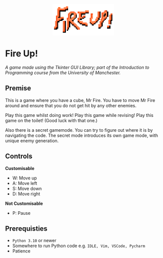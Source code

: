 <div align=center><img src="logo.png"></div>

# Fire Up!
*A game made using the Tkinter GUI Library; part of the Introduction to Programming course from the University of Manchester.*

## Premise
This is a game where you have a cube, Mr Fire.
You have to move Mr Fire around and ensure that you do not get hit by any other enemies.
        
Play this game whilst doing work!
Play this game while revising!
Play this game on the toilet! (Good luck with that one.)

Also there is a secret gamemode. You can try to figure out where it is by navigating the code.
The secret mode introduces its own game mode, with unique enemy generation.

## Controls
**Customisable**
- W: Move up
- A: Move left
- S: Move down
- D: Move right

**Not Customisable**
- P: Pause

## Prerequisties
- `Python 3.10` or newer
- Somewhere to run Python code e.g. `IDLE, Vim, VSCode, Pycharm`
- Patience
